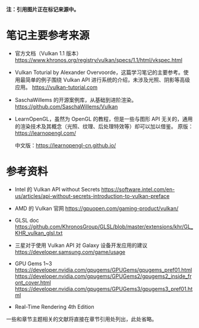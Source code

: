**注：引用图片正在标记来源中。**

# 笔记主要参考来源

* 官方文档（Vulkan 1.1 版本）
  <https://www.khronos.org/registry/vulkan/specs/1.1/html/vkspec.html>

* Vulkan Toturial by Alexander Overvoorde，这篇学习笔记的主要参考。使用最简单的例子围绕 Vulkan API 进行系统的介绍，未涉及光照、阴影等高级应用。
  <https://vulkan-tutorial.com>

* SaschaWillems 的开源案例库，从基础到进阶渲染。
  <https://github.com/SaschaWillems/Vulkan>

* LearnOpenGL，虽然为 OpenGL 的教程，但是一些与图形 API 无关的，通用的渲染技术及其概念（光照、纹理、后处理特效等）却可以加以借鉴。
  原版：<https://learnopengl.com/>

  中文版：<https://learnopengl-cn.github.io/>

# 参考资料

* Intel 的 Vulkan API without Secrets
  <https://software.intel.com/en-us/articles/api-without-secrets-introduction-to-vulkan-preface>
* AMD 的 Vulkan 官网
  <https://gpuopen.com/gaming-product/vulkan/>
* GLSL doc
  https://github.com/KhronosGroup/GLSL/blob/master/extensions/khr/GL_KHR_vulkan_glsl.txt
* 三星对于使用 Vulkan API 对 Galaxy 设备开发应用的建议
  <https://developer.samsung.com/game/usage>
* GPU Gems 1~3
  https://developer.nvidia.com/gpugems/GPUGems/gpugems_pref01.html
  https://developer.nvidia.com/gpugems/GPUGems2/gpugems2_inside_front_cover.html
  https://developer.nvidia.com/gpugems/GPUGems3/gpugems3_pref01.html

* Real-Time Rendering 4th Edition



一些和章节主题相关的文献将直接在章节引用处列出，此处省略。